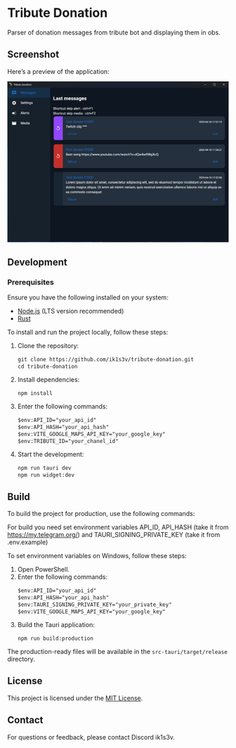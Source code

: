 # Tribute Donation

Parser of donation messages from tribute bot and displaying them in obs.

## Screenshot

Here’s a preview of the application:

![Messages Screenshot](screenshots/1.png)


## Development

### Prerequisites
Ensure you have the following installed on your system:
- [Node.js](https://nodejs.org/) (LTS version recommended)
- [Rust](https://www.rust-lang.org/tools/install)

To install and run the project locally, follow these steps:

1. Clone the repository:
   ```
   git clone https://github.com/ik1s3v/tribute-donation.git
   cd tribute-donation
   ```

2. Install dependencies:
   ```
   npm install
   ```
3. Enter the following commands:
   ```
   $env:API_ID="your_api_id"
   $env:API_HASH="your_api_hash"
   $env:VITE_GOOGLE_MAPS_API_KEY="your_google_key"
   $env:TRIBUTE_ID="your_chanel_id"
   ```
4. Start the development:
   ```
   npm run tauri dev
   npm run widget:dev
   ```

## Build

To build the project for production, use the following commands:

For build you need set environment variables API_ID, API_HASH (take it from https://my.telegram.org/) and TAURI_SIGNING_PRIVATE_KEY (take it from .env.example)

To set environment variables on Windows, follow these steps:

1. Open PowerShell.
2. Enter the following commands:
   ```
   $env:API_ID="your_api_id"
   $env:API_HASH="your_api_hash"
   $env:TAURI_SIGNING_PRIVATE_KEY="your_private_key"
   $env:VITE_GOOGLE_MAPS_API_KEY="your_google_key"
   ```
3. Build the Tauri application:
   ```
   npm run build:production
   ```

The production-ready files will be available in the `src-tauri/target/release` directory.

## License
This project is licensed under the [MIT License](LICENSE).

## Contact
For questions or feedback, please contact Discord ik1s3v.